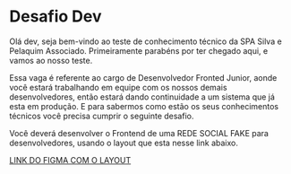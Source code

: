 # Desafio Dev
Olá dev, seja bem-vindo ao teste de conhecimento técnico da SPA Silva e Pelaquim Associado. Primeiramente parabéns por ter chegado aqui, e vamos ao nosso teste.

Essa vaga é referente ao cargo de Desenvolvedor Fronted Junior, aonde você estará trabalhando em equipe com os nossos demais desenvolvedores, então estará dando continuidade a um sistema que já esta em produção. E para sabermos como estão os seus conhecimentos técnicos você precisa cumprir o seguinte desafio.

Você deverá desenvolver o Frontend de uma REDE SOCIAL FAKE para desenvolvedores, usando o layout que esta nesse link abaixo.

[LINK DO FIGMA COM O LAYOUT](https://www.google.com)
